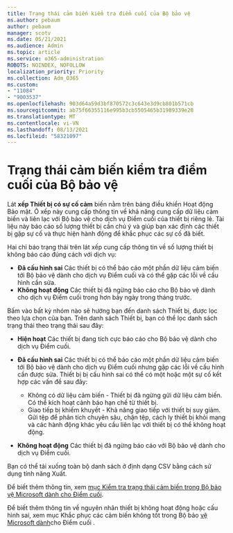 ```yaml
---
title: Trạng thái cảm biến kiểm tra điểm cuối của Bộ bảo vệ
ms.author: pebaum
author: pebaum
manager: scotv
ms.date: 05/21/2021
ms.audience: Admin
ms.topic: article
ms.service: o365-administration
ROBOTS: NOINDEX, NOFOLLOW
localization_priority: Priority
ms.collection: Adm_O365
ms.custom:
- "11084"
- "9003537"
ms.openlocfilehash: 903d64a59d3bf870572c3c643e3d9cb801b571cb
ms.sourcegitcommit: ab75f66355116e995b3cb5505465b31989339e28
ms.translationtype: MT
ms.contentlocale: vi-VN
ms.lasthandoff: 08/13/2021
ms.locfileid: "58321097"
---
```

# <a name="defender-endpoint-check-sensor-status"></a>Trạng thái cảm biến kiểm tra điểm cuối của Bộ bảo vệ

Lát **xếp Thiết bị có sự cố cảm** biến nằm trên bảng điều khiển Hoạt động Bảo mật. Ô xếp này cung cấp thông tin về khả năng cung cấp dữ liệu cảm biến và liên lạc với Bộ bảo vệ cho dịch vụ Điểm cuối của thiết bị riêng lẻ. Tài liệu này báo cáo số lượng thiết bị cần chú ý và giúp bạn xác định các thiết bị gặp sự cố và thực hiện hành động để khắc phục các sự cố đã biết.

Hai chỉ báo trạng thái trên lát xếp cung cấp thông tin về số lượng thiết bị không báo cáo đúng cách với dịch vụ:

- **Đã cấu hình sai** Các thiết bị có thể báo cáo một phần dữ liệu cảm biến tới Bộ bảo vệ dành cho dịch vụ Điểm cuối và có thể gặp các lỗi về cấu hình cần sửa.
- **Không hoạt động** Các thiết bị đã ngừng báo cáo cho Bộ bảo vệ dành cho dịch vụ Điểm cuối trong hơn bảy ngày trong tháng trước.

Bấm vào bất kỳ nhóm nào sẽ hướng bạn đến danh sách Thiết bị, được lọc theo lựa chọn của bạn. Trên danh sách Thiết bị, bạn có thể lọc danh sách trạng thái theo trạng thái sau đây:

- **Hiện hoạt** Các thiết bị đang tích cực báo cáo cho Bộ bảo vệ dành cho dịch vụ Điểm cuối.
- **Đã cấu hình sai** Các thiết bị có thể báo cáo một phần dữ liệu cảm biến tới Bộ bảo vệ dành cho dịch vụ Điểm cuối nhưng gặp các lỗi về cấu hình cần được sửa. Thiết bị bị cấu hình sai có thể có một hoặc một sự cố kết hợp các vấn đề sau đây:

    - Không có dữ liệu cảm biến - Thiết bị đã ngừng gửi dữ liệu cảm biến. Có thể kích hoạt cảnh báo hạn chế từ thiết bị.
    - Giao tiếp bị khiếm khuyết - Khả năng giao tiếp với thiết bị suy giảm. Gửi tệp để phân tích chuyên sâu, chặn tệp, cách ly thiết bị khỏi mạng và các hành động khác yêu cầu liên lạc với thiết bị có thể không hoạt động.
- **Không hoạt động** Các thiết bị đã ngừng báo cáo với Bộ bảo vệ dành cho dịch vụ Điểm cuối.

Bạn có thể tải xuống toàn bộ danh sách ở định dạng CSV bằng cách sử dụng tính năng Xuất.

Để biết thêm thông tin, xem [mục Kiểm tra trạng thái cảm biến trong Bộ bảo vệ Microsoft dành cho Điểm cuối](https://docs.microsoft.com/microsoft-365/security/defender-endpoint/check-sensor-status).

Để biết thêm thông tin về nguyên nhân thiết bị không hoạt động hoặc cấu hình sai, xem mục Khắc phục các cảm biến không tốt trong Bộ bảo [vệ Microsoft dành](https://docs.microsoft.com/microsoft-365/security/defender-endpoint/fix-unhealthy-sensors)cho Điểm cuối .
